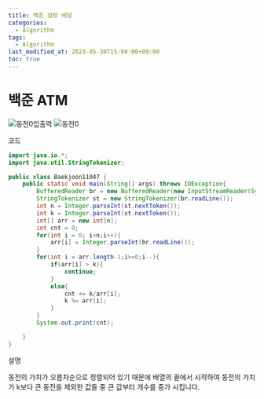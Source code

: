 ```yaml
---
title: 백준 설탕 배달
categories: 
  - Algorithm
tags:
  - Algorithm
last_modified_at: 2023-05-30T15:00:00+09:00
toc: true
---
```

# 백준 ATM
![동전0입출력](https://github.com/do-bby/Algoritm/assets/58400107/8ba67020-962e-4252-a0b6-c99837b47787)
![동전0](https://github.com/do-bby/Algoritm/assets/58400107/7f283f11-7af4-4513-b40c-167daf0b1951)


코드

```java
import java.io.*;
import java.util.StringTokenizer;

public class Baekjoon11047 {
    public static void main(String[] args) throws IOException{
        BufferedReader br = new BufferedReader(new InputStreamReader(System.in));
        StringTokenizer st = new StringTokenizer(br.readLine());
        int n = Integer.parseInt(st.nextToken());
        int k = Integer.parseInt(st.nextToken());
        int[] arr = new int[n];
        int cnt = 0;
        for(int i = 0; i<n;i++){
            arr[i] = Integer.parseInt(br.readLine());
        }
        for(int i = arr.length-1;i>=0;i--){
            if(arr[i] > k){
                continue;
            }
            else{
                cnt += k/arr[i];
                k %= arr[i];
            }
        }
        System.out.print(cnt);

    }
}

```


설명

동전의 가치가 오름차순으로 정렬되어 있기 때문에 배열의 끝에서 시작하여
동전의 가치가 k보다 큰 동전을 제외한 값들 중 큰 값부터 개수를 증가 시킵니다.